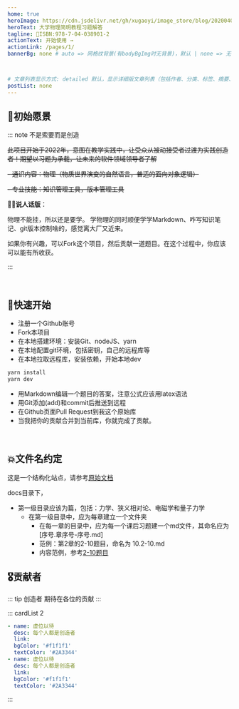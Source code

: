 ```yaml
---
home: true
heroImage: https://cdn.jsdelivr.net/gh/xugaoyi/image_store/blog/20200409124835.png
heroText: 大学物理简明教程习题解答
tagline: 🚀ISBN:978-7-04-038901-2
actionText: 开始使用 →
actionLink: /pages/1/
bannerBg: none # auto => 网格纹背景(有bodyBgImg时无背景)，默认 | none => 无 | '大图地址' | background: 自定义背景样式       提示：如发现文本颜色不适应你的背景时可以到palette.styl修改$bannerTextColor变量



# 文章列表显示方式: detailed 默认，显示详细版文章列表（包括作者、分类、标签、摘要、分页等）| simple => 显示简约版文章列表（仅标题和日期）| none 不显示文章列表
postList: none
---
```


## 💚初始愿景

::: note 不是索要而是创造

 ~~此项目开始于2022年，意图在教学实践中，让受众从被动接受者过渡为实践创造者！期望以习题为承载，让未来的软件领域领导者了解~~

~~- 通识内容：物理（物质世界演变的自然语言，普适的面向对象逻辑）~~

~~- 专业技能：知识管理工具，版本管理工具~~

  

👨‍🦽**说人话版**：

物理不能挂，所以还是要学。 学物理的同时顺便学学Markdown、咋写知识笔记、git版本控制啥的，感觉离大厂又近来。

如果你有兴趣，可以Fork这个项目，然后贡献一道题目。在这个过程中，你应该可以能有所收获。

:::

<br/>

## 🛴快速开始


- 注册一个Github账号
- Fork本项目
- 在本地搭建环境：安装Git、nodeJS、yarn
- 在本地配置git环境，包括密钥，自己的远程库等
- 在本地拉取远程库，安装依赖，开始本地dev
```sh
yarn install
yarn dev
```
- 用Markdown编辑一个题目的答案，注意公式应该用latex语法
- 用Git添加(add)和commit后推送到远程
- 在Github页面Pull Request到我这个原始库
- 当我把你的贡献合并到当前库，你就完成了贡献。








<br/>


## 💥文件名约定
这是一个结构化站点，请参考[原始文档](https://doc.xugaoyi.com/pages/33d574/#%E5%91%BD%E5%90%8D%E7%BA%A6%E5%AE%9A)

docs目录下，

- 第一级目录应该为篇，包括：力学、狭义相对论、电磁学和量子力学
  - 在第一级目录中，应为每章建立一个文件夹
     - 在每一章的目录中，应为每一个课后习题建一个md文件，其命名应为[序号.章序号-序号.md]
     - 范例：第2章的2-10题目，命名为 10.2-10.md
     - 内容范例，参考[2-10题目](/pages/d0aa4b/)


## 🎖贡献者
::: tip 创造者
期待在各位的贡献
:::

::: cardList 2

```yaml
- name: 虚位以待
  desc: 每个人都是创造者
  link: 
  bgColor: '#f1f1f1'
  textColor: '#2A3344'
- name: 虚位以待
  desc: 每个人都是创造者
  link: 
  bgColor: '#f1f1f1'
  textColor: '#2A3344'
```
:::

